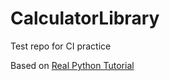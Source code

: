 # CalculatorLibrary
Test repo for CI practice 

Based on [Real Python Tutorial](https://realpython.com/python-continuous-integration/)